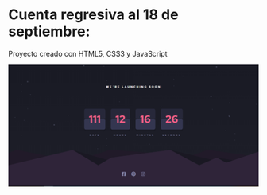 # Cuenta regresiva al 18 de septiembre:
Proyecto creado con HTML5, CSS3 y JavaScript 

[![Cuenta-Regresiva](https://github.com/EmilianoGorgellon/EmilianoGorgellon.github.io/blob/master/assets/images/proyecto-3.PNG?raw=true "Cuenta-Regresiva")](https://github.com/EmilianoGorgellon/EmilianoGorgellon.github.io/blob/master/assets/images/proyecto-3.PNG?raw=true "Cuenta-Regresiva")
